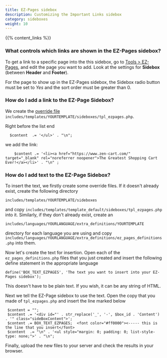 ```yaml
---
title: EZ-Pages sidebox 
description: Customizing the Important Links sidebox  
category: sideboxes
weight: 10
---
```


{{% content_links %}}

### What controls which links are shown in the EZ-Pages sidebox? 

To get a link to a specific page into the this sidebox, go to [Tools > EZ-Pages](/user/admin_pages/tools/ezpages/), and edit the page you want to add.  Look at the settings for **Sidebox** (between **Header** and **Footer**). 

For the page to show up in the EZ-Pages sidebox, the Sidebox radio button must be set to *Yes* and the sort order must be greater than 0.

### How do I add a link to the EZ-Page Sidebox? 

We create the [override file](/user/first_steps/overrides/) `includes/templates/YOURTEMPLATE/sideboxes/tpl_ezpages.php`.  

Right before the list end 

```
  $content  .= '</ul>' . "\n";
```

we add the link: 

```
    $content .= '<li><a href="https://www.zen-cart.com/" target="_blank" rel="noreferrer noopener">The Greatest Shopping Cart Ever!</a></li>' . "\n" ;
```

### How do I add text to the EZ-Page Sidebox? 

To insert the text, we firstly create some override files. If it doesn't already exist, create the following directory  

`includes/templates/YOURTEMPLATE/sideboxes  `

and copy `includes/templates/template_default/sideboxes/tpl_ezpages.php`  
into it. Similarly, if they don't already exist, create an  

`includes/languages/YOURLANGUAGE/extra_definitions/YOURTEMPLATE ` 

directory for each language you are using and copy 
`includes/languages/YOURLANGUAGE/extra_definitions/ez_pages_definitions.php`
 into them.  

Now let's create the text for insertion. Open each of the `ez_pages_definitions.php` files that you just created and insert the following define statement in the appropriate language  

`define('BOX_TEXT_EZPAGES', 'The text you want to insert into your EZ-Pages sidebox');`

This doesn't have to be plain text. If you wish, it can be any string of HTML.  

Next we tell the EZ-Page sidebox to use the text. Open the copy that you made of `tpl_ezpages.php` and insert the line marked below

```
 $content = "";  
 $content .= '<div id="' . str_replace('_', '-', $box_id . 'Content') . '" class="sideBoxContent">';  
 $content .= BOX_TEXT_EZPAGES;  <font color="#ff0000"><----- this is the line that you insert</font>  
 $content  .= "\n" . '<ul style="margin: 0; padding: 0; list-style-type: none;">' . "\n";
```

Finally, upload the new files to your server and check the results in your browser.


